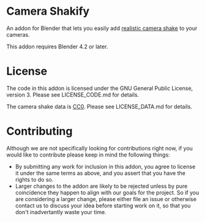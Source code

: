 # Camera Shakify

An addon for Blender that lets you easily add [realistic camera shake](https://youtu.be/4lCm_jqoBrI) to your cameras.

This addon requires Blender 4.2 or later.

# License

The code in this addon is licensed under the GNU General Public License, version 3.  Please see LICENSE_CODE.md for details.

The camera shake data is [CC0](https://creativecommons.org/publicdomain/zero/1.0/).  Please see LICENSE_DATA.md for details.

# Contributing

Although we are not specifically looking for contributions right now, if you would like to contribute please keep in mind the following things:

- By submitting any work for inclusion in this addon, you agree to license it under the same terms as above, and you assert that you have the rights to do so.
- Larger changes to the addon are likely to be rejected unless by pure coincidence they happen to align with our goals for the project.  So if you are considering a larger change, please either file an issue or otherwise contact us to discuss your idea before starting work on it, so that you don't inadvertantly waste your time.
